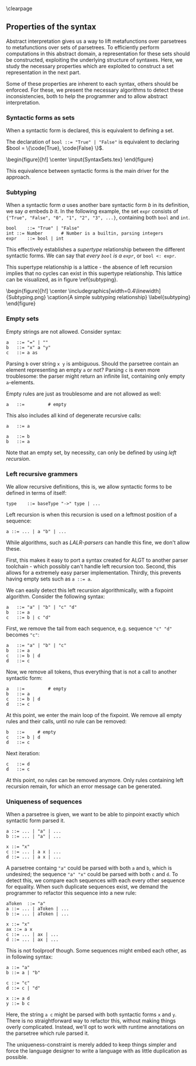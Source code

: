 
\clearpage

Properties of the syntax
-------------------------

Abstract interpretation gives us a way to lift metafunctions over parsetrees to metafunctions over sets of parsetrees. To efficiently perform computations in this abstract domain, a representation for these sets should be constructed, exploiting the underlying structure of syntaxes. Here, we study the necessary properties which are exploited to construct a set representation in the next part.

Some of these properties are inherent to each syntax, others should be enforced.
For these, we present the necessary algorithms to detect these inconsistencies, both to help the programmer and to allow abstract interpretation.

### Syntactic forms as sets

When a syntactic form is declared, this is equivalent to defining a set.

The declaration of `bool ::= "True" | "False"` is equivalent to declaring $bool = \{\code{True}, \code{False} \}$. 

\begin{figure}[h!]
\center
\input{SyntaxSets.tex}
\end{figure}

This equivalence between syntactic forms is the main driver for the approach.


### Subtyping

When a syntactic form _a_ uses another bare syntactic form _b_ in its definition, we say _a_ embeds _b_ it.
In the following example, the set `expr` consists of `{"True", "False", "0", "1", "2", "3", ...}`, containing both `bool` and `int`.

	bool	::= "True" | "False"
	int	::= Number       # Number is a builtin, parsing integers
	expr	::= bool | int

This effectively establishes a _supertype_ relationship between the different syntactic forms. We can say that _every `bool` is a `expr`_, or `bool <: expr`.

This supertype relationship is a lattice - the absence of left recursion implies that no cycles can exist in this supertype relationship.
This lattice can be visualized, as in figure \ref{subtyping}.



\begin{figure}[h!]
\center
\includegraphics[width=0.4\linewidth]{Subtyping.png}
\caption{A simple subtyping relationship}
\label{subtyping}
\end{figure}



### Empty sets

Empty strings are not allowed. Consider syntax:

	a	::= "=" | ""
	b	::= "x" a "y"
	c	::= a as

Parsing `b` over string `x y` is ambiguous. Should the parsetree contain an element representing an empty `a` or not?
Parsing `c` is even more troublesome: the parser might return an infinite list, containing only empty `a`-elements. 

Empty rules are just as troublesome and are not allowed as well:

	a	::= 		# empty


This also includes all kind of degenerate recursive calls:

	a	::= a

	a	::= b
	b	::= a

Note that an empty set, by necessity, can only be defined by using _left recursion_.


### Left recursive grammers

We allow recursive definitions, this is, we allow syntactic forms to be defined in terms of itself:

	type	::= baseType "->" type | ...

Left recursion is when this recursion is used on a leftmost position of a sequence:

	a ::= ... | a "b" | ...
	

While algorithms, such as _LALR-parsers_ can handle this fine, we don't allow these.

First, this makes it easy to port a syntax created for ALGT to another parser toolchain - which possibly can't handle left recursion too.
Second, this allows for a extremely easy parser implementation.
Thirdly, this prevents having empty sets such as `a ::= a`.

We can easily detect this left recursion algorithmically, with a fixpoint algorithm. Consider the following syntax:

	a	::= "a" | "b" | "c" "d"
	b	::= a
	c	::= b | c "d"

First, we remove the tail from each sequence, e.g. sequence `"c" "d"` becomes `"c"`:

	a	::= "a" | "b" | "c"
	b	::= a
	c	::= b | d
	d	::= c

Now, we remove all tokens, thus everything that is not a call to another syntactic form:

	a	::= 		# empty
	b	::= a
	c	::= b | d
	d	::= c

At this point, we enter the main loop of the fixpoint. We remove all empty rules and their calls, until no rule can be removed:


	b	::=		# empty
	c	::= b | d
	d	::= c

Next iteration:

	c	::= d
	d	::= c

At this point, no rules can be removed anymore. Only rules containing left recursion remain, for which an error message can be generated.


### Uniqueness of sequences

When a parsetree is given, we want to be able to pinpoint exactly which syntactic form parsed it.

	a ::= ... | "a" | ...
	b ::= ... | "a" | ...

	x ::= "x"
	c ::= ... | a x | ...
	d ::= ... | a x | ...

A parsetree containg `"a"` could be parsed with both `a` and `b`, which is undesired; the sequence `"a" "x"` could be parsed with both `c` and `d`.
To detect this, we compare each sequences with each every other sequence for equality.
When such duplicate sequences exist, we demand the programmer to refactor this sequence into a new rule:

	aToken	::= "a"
	a ::= ... | aToken | ...
	b ::= ... | aToken | ...

	x ::= "x"
	ax ::= a x
	c ::= ... | ax | ...
	d ::= ... | ax | ...


This is not foolproof though. Some sequences might embed each other, as in following syntax:

	a ::= "a"
	b ::= a | "b"

	c ::= "c"
	d ::= c | "d"

	x ::= a d
	y ::= b c

Here, the string `a c` might be parsed with both syntactic forms `x` and `y`. There is no straightforward way to refactor this,
without making things overly complicated. Instead, we'll opt to work with runtime annotations on the parsetree which rule parsed it.

The uniqueness-constraint is merely added to keep things simpler and force the language designer to write a language with as little duplication as possible.









